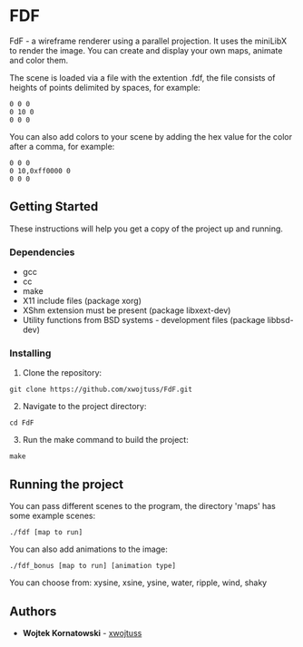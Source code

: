 # FDF

FdF - a wireframe renderer using a parallel projection. It uses the miniLibX to render the image. You can create and display your own maps, animate and color them.

The scene is loaded via a file with the extention .fdf, the file consists of heights of points delimited by spaces, for example:
```
0 0 0
0 10 0
0 0 0
```
You can also add colors to your scene by adding the hex value for the color after a comma, for example:
```
0 0 0
0 10,0xff0000 0
0 0 0
```

## Getting Started

These instructions will help you get a copy of the project up and running.

### Dependencies

- gcc
- cc
- make
- X11 include files (package xorg)
- XShm extension must be present (package libxext-dev)
- Utility functions from BSD systems - development files (package libbsd-dev)

### Installing

1. Clone the repository:
```
git clone https://github.com/xwojtuss/FdF.git
```

2. Navigate to the project directory:
```
cd FdF
```

3. Run the make command to build the project:
```
make
```

## Running the project

You can pass different scenes to the program, the directory 'maps' has some example scenes:
```
./fdf [map to run]
```

You can also add animations to the image:
```
./fdf_bonus [map to run] [animation type]
```

You can choose from:
xysine, xsine, ysine, water, ripple, wind, shaky

## Authors

* **Wojtek Kornatowski** - [xwojtuss](https://github.com/xwojtuss)
